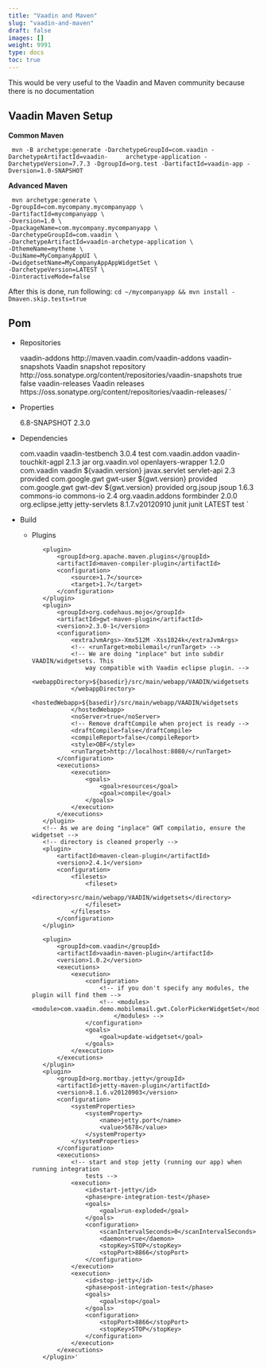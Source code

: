 ```yaml
---
title: "Vaadin and Maven"
slug: "vaadin-and-maven"
draft: false
images: []
weight: 9991
type: docs
toc: true
---
```


This would be very useful to the Vaadin and Maven community because there is no documentation

## Vaadin Maven Setup
**Common Maven** 

     mvn -B archetype:generate -DarchetypeGroupId=com.vaadin -DarchetypeArtifactId=vaadin-     archetype-application -DarchetypeVersion=7.7.3 -DgroupId=org.test -DartifactId=vaadin-app -Dversion=1.0-SNAPSHOT

**Advanced Maven** 

     mvn archetype:generate \
    -DgroupId=com.mycompany.mycompanyapp \
    -DartifactId=mycompanyapp \
    -Dversion=1.0 \
    -DpackageName=com.mycompany.mycompanyapp \
    -DarchetypeGroupId=com.vaadin \
    -DarchetypeArtifactId=vaadin-archetype-application \
    -DthemeName=mytheme \
    -DuiName=MyCompanyAppUI \
    -DwidgetsetName=MyCompanyAppAppWidgetSet \
    -DarchetypeVersion=LATEST \
    -DinteractiveMode=false

After this is done, run following: `cd ~/mycompanyapp && mvn install -Dmaven.skip.tests=true`


## Pom


 - Repositories


    <repository>
       <id>vaadin-addons</id>
       <url>http://maven.vaadin.com/vaadin-addons</url>
    </repository>
    <repository>
       <id>vaadin-snapshots</id>
       <name>Vaadin snapshot repository</name>
       <url>http://oss.sonatype.org/content/repositories/vaadin-snapshots</url>
            <snapshots>
              <enabled>true</enabled>
            </snapshots>
            <releases>
              <enabled>false</enabled>
            </releases>
    </repository>
    <repository>
        <id>vaadin-releases</id>
        <name>Vaadin releases</name>
        <url>https://oss.sonatype.org/content/repositories/vaadin-releases/</url>
    </repository>`

 - Properties


    <properties>
        <vaadin.version>6.8-SNAPSHOT</vaadin.version>
        <gwt.version>2.3.0</gwt.version>
    </properties>

 - Dependencies


    <dependency>
        <groupId>com.vaadin</groupId>
          <artifactId>vaadin-testbench</artifactId>
          <version>3.0.4</version>
         <scope>test</scope>
        </dependency>
        <dependency>
            <groupId>com.vaadin.addon</groupId>
            <artifactId>vaadin-touchkit-agpl</artifactId>
            <version>2.1.3</version>
            <type>jar</type>
        </dependency>
        <dependency>
            <groupId>org.vaadin.vol</groupId>
            <artifactId>openlayers-wrapper</artifactId>
            <version>1.2.0</version>
        </dependency>
        <dependency>
            <groupId>com.vaadin</groupId>
            <artifactId>vaadin</artifactId>
            <version>${vaadin.version}</version>
        </dependency>
        <dependency>
            <groupId>javax.servlet</groupId>
            <artifactId>servlet-api</artifactId>
            <version>2.3</version>
            <scope>provided</scope>
        </dependency>
        <dependency>
            <groupId>com.google.gwt</groupId>
            <artifactId>gwt-user</artifactId>
            <version>${gwt.version}</version>
            <scope>provided</scope>
        </dependency>
        <dependency>
            <groupId>com.google.gwt</groupId>
            <artifactId>gwt-dev</artifactId>
            <version>${gwt.version}</version>
            <scope>provided</scope>
        </dependency>
        <dependency>
            <!-- jsoup HTML parser library @ http://jsoup.org/ -->
            <groupId>org.jsoup</groupId>
            <artifactId>jsoup</artifactId>
            <version>1.6.3</version>
        </dependency>
        <dependency>
            <groupId>commons-io</groupId>
            <artifactId>commons-io</artifactId>
            <version>2.4</version>
        </dependency>
        <dependency>
            <groupId>org.vaadin.addons</groupId>
            <artifactId>formbinder</artifactId>
            <version>2.0.0</version>
        </dependency>
        <dependency>
            <groupId>org.eclipse.jetty</groupId>
            <artifactId>jetty-servlets</artifactId>
            <version>8.1.7.v20120910</version>
        </dependency>
        <dependency>
            <groupId>junit</groupId>
            <artifactId>junit</artifactId>
            <version>LATEST</version>
            <scope>test</scope>
        </dependency>`
 - Build


   - Plugins


            <plugin>
                <groupId>org.apache.maven.plugins</groupId>
                <artifactId>maven-compiler-plugin</artifactId>
                <configuration>
                    <source>1.7</source>
                    <target>1.7</target>
                </configuration>
            </plugin>
            <plugin>
                <groupId>org.codehaus.mojo</groupId>
                <artifactId>gwt-maven-plugin</artifactId>
                <version>2.3.0-1</version>
                <configuration>
                    <extraJvmArgs>-Xmx512M -Xss1024k</extraJvmArgs>
                    <!-- <runTarget>mobilemail</runTarget> -->
                    <!-- We are doing "inplace" but into subdir VAADIN/widgetsets. This 
                        way compatible with Vaadin eclipse plugin. -->
                    <webappDirectory>${basedir}/src/main/webapp/VAADIN/widgetsets
                    </webappDirectory>
                    <hostedWebapp>${basedir}/src/main/webapp/VAADIN/widgetsets
                    </hostedWebapp>
                    <noServer>true</noServer>
                    <!-- Remove draftCompile when project is ready -->
                    <draftCompile>false</draftCompile>
                    <compileReport>false</compileReport>
                    <style>OBF</style>
                    <runTarget>http://localhost:8080/</runTarget>
                </configuration>
                <executions>
                    <execution>
                        <goals>
                            <goal>resources</goal>
                            <goal>compile</goal>
                        </goals>
                    </execution>
                </executions>
            </plugin>
            <!-- As we are doing "inplace" GWT compilatio, ensure the widgetset -->
            <!-- directory is cleaned properly -->
            <plugin>
                <artifactId>maven-clean-plugin</artifactId>
                <version>2.4.1</version>
                <configuration>
                    <filesets>
                        <fileset>
                            <directory>src/main/webapp/VAADIN/widgetsets</directory>
                        </fileset>
                    </filesets>
                </configuration>
            </plugin>

            <plugin>
                <groupId>com.vaadin</groupId>
                <artifactId>vaadin-maven-plugin</artifactId>
                <version>1.0.2</version>
                <executions>
                    <execution>
                        <configuration>
                            <!-- if you don't specify any modules, the plugin will find them -->
                            <!-- <modules> <module>com.vaadin.demo.mobilemail.gwt.ColorPickerWidgetSet</module> 
                                </modules> -->
                        </configuration>
                        <goals>
                            <goal>update-widgetset</goal>
                        </goals>
                    </execution>
                </executions>
            </plugin>
            <plugin>
                <groupId>org.mortbay.jetty</groupId>
                <artifactId>jetty-maven-plugin</artifactId>
                <version>8.1.6.v20120903</version>
                <configuration>
                    <systemProperties>
                        <systemProperty>
                            <name>jetty.port</name>
                            <value>5678</value>
                        </systemProperty>
                    </systemProperties>
                </configuration>
                <executions>
                    <!-- start and stop jetty (running our app) when running integration 
                        tests -->
                    <execution>
                        <id>start-jetty</id>
                        <phase>pre-integration-test</phase>
                        <goals>
                            <goal>run-exploded</goal>
                        </goals>
                        <configuration>
                            <scanIntervalSeconds>0</scanIntervalSeconds>
                            <daemon>true</daemon>
                            <stopKey>STOP</stopKey>
                            <stopPort>8866</stopPort>
                        </configuration>
                    </execution>
                    <execution>
                        <id>stop-jetty</id>
                        <phase>post-integration-test</phase>
                        <goals>
                            <goal>stop</goal>
                        </goals>
                        <configuration>
                            <stopPort>8866</stopPort>
                            <stopKey>STOP</stopKey>
                        </configuration>
                    </execution>
                </executions>
            </plugin>'









